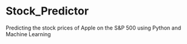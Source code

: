 # Stock_Predictor
Predicting the stock prices of Apple on the S&amp;P 500 using Python and Machine Learning
